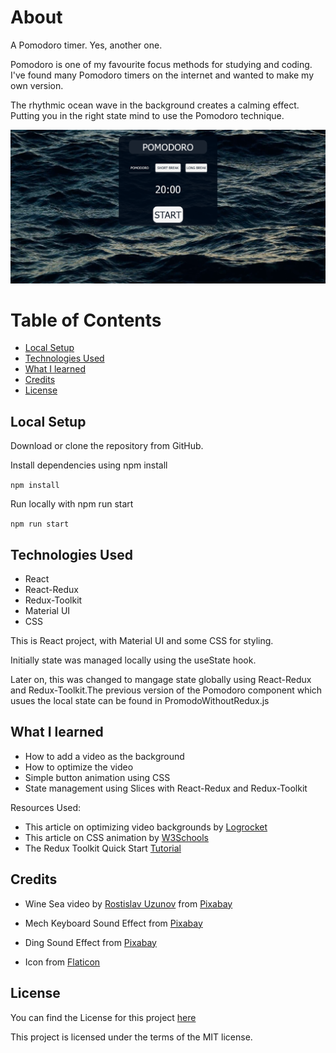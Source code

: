 # About

A Pomodoro timer. Yes, another one.

Pomodoro is one of my favourite focus methods for studying and coding. I've found many Pomodoro timers on the internet and wanted to make my own version.

The rhythmic ocean wave in the background creates a calming effect. Putting you in the right state mind to use the Pomodoro technique. 

![Alt text](/src/assets/screenshot.png)

# Table of Contents

- [Local Setup](#local-setup)
- [Technologies Used](#technologies-used)
- [What I learned](#what-i-learned)
- [Credits](#credits)
- [License](#license)

## Local Setup

Download or clone the repository from GitHub.

Install dependencies using npm install

`npm install`

Run locally with npm run start

`npm run start`

## Technologies Used

- React
- React-Redux
- Redux-Toolkit
- Material UI
- CSS

This is React project, with Material UI and some CSS for styling.

Initially state was managed locally using the useState hook.

Later on, this was changed to mangage state globally using React-Redux and Redux-Toolkit.The previous version of the Pomodoro component which usues the local state can be found in PromodoWithoutRedux.js

## What I learned

- How to add a video as the background
- How to optimize the video
- Simple button animation using CSS
- State management using Slices with React-Redux and Redux-Toolkit

Resources Used:

- This article on optimizing video backgrounds by [Logrocket](https://blog.logrocket.com/optimizing-video-backgrounds-css-javascript/#making-video-backgrounds-responsive)
- This article on CSS animation by [W3Schools](https://www.w3schools.com/howto/howto_css_animate_buttons.asp)
- The Redux Toolkit Quick Start [Tutorial](https://redux-toolkit.js.org/tutorials/quick-start)

## Credits

- Wine Sea video by [Rostislav Uzunov](https://pixabay.com/users/rostislavuzunov-8621397/?utm_source=link-attribution&utm_medium=referral&utm_campaign=video&utm_content=71122) from [Pixabay](https://pixabay.com//?utm_source=link-attribution&utm_medium=referral&utm_campaign=video&utm_content=71122)


- Mech Keyboard Sound Effect from [Pixabay](https://pixabay.com/?utm_source=link-attribution&utm_medium=referral&utm_campaign=music&utm_content=102918)

- Ding Sound Effect from [Pixabay](https://pixabay.com/sound-effects/?utm_source=link-attribution&utm_medium=referral&utm_campaign=music&utm_content=47489)

- Icon from [Flaticon](https://www.flaticon.com/free-icons/sand)

## License

You can find the License for this project [here](#LICENSE.md)

This project is licensed under the terms of the MIT license.